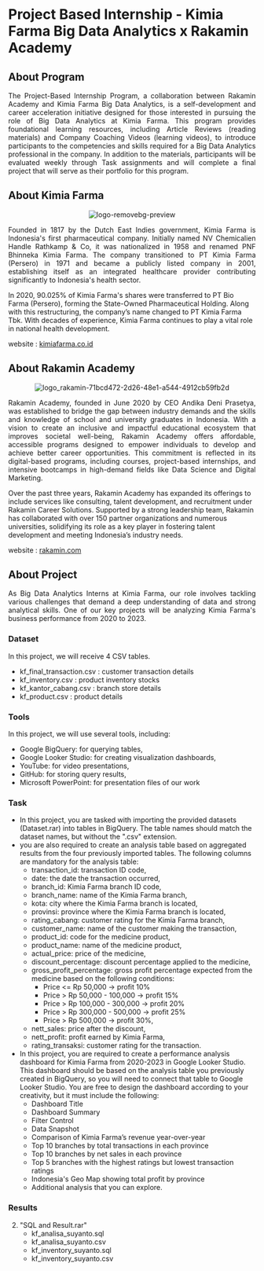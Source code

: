 # Project Based Internship - Kimia Farma Big Data Analytics x Rakamin Academy

## About Program
<p align="justify">
The Project-Based Internship Program, a collaboration between Rakamin Academy and Kimia Farma Big Data Analytics, is a self-development and career acceleration initiative designed for those interested in pursuing the role of Big Data Analytics at Kimia Farma. This program provides foundational learning resources, including Article Reviews (reading materials) and Company Coaching Videos (learning videos), to introduce participants to the competencies and skills required for a Big Data Analytics professional in the company. In addition to the materials, participants will be evaluated weekly through Task assignments and will complete a final project that will serve as their portfolio for this program.
</p>

## About Kimia Farma
<p align="center">
  <img src="https://github.com/user-attachments/assets/ff0199ba-8528-4a16-b4d4-6ff76456a129" alt="logo-removebg-preview">
</p>

<p align="justify">
Founded in 1817 by the Dutch East Indies government, Kimia Farma is Indonesia's first pharmaceutical company. Initially named NV Chemicalien Handle Rathkamp & Co, it was nationalized in 1958 and renamed PNF Bhinneka Kimia Farma. The company transitioned to PT Kimia Farma (Persero) in 1971 and became a publicly listed company in 2001, establishing itself as an integrated healthcare provider contributing significantly to Indonesia's health sector.

In 2020, 90.025% of Kimia Farma's shares were transferred to PT Bio Farma (Persero), forming the State-Owned Pharmaceutical Holding. Along with this restructuring, the company’s name changed to PT Kimia Farma Tbk. With decades of experience, Kimia Farma continues to play a vital role in national health development.

website : [kimiafarma.co.id](https://www.kimiafarma.co.id/)
</p>

## About Rakamin Academy
<p align="center">
  <img src="https://github.com/user-attachments/assets/de2ace4f-e08d-4158-934f-cb1998424045" alt="logo_rakamin-71bcd472-2d26-48e1-a544-4912cb59fb2d">
</p>

<p align="justify">
Rakamin Academy, founded in June 2020 by CEO Andika Deni Prasetya, was established to bridge the gap between industry demands and the skills and knowledge of school and university graduates in Indonesia. With a vision to create an inclusive and impactful educational ecosystem that improves societal well-being, Rakamin Academy offers affordable, accessible programs designed to empower individuals to develop and achieve better career opportunities. This commitment is reflected in its digital-based programs, including courses, project-based internships, and intensive bootcamps in high-demand fields like Data Science and Digital Marketing.

Over the past three years, Rakamin Academy has expanded its offerings to include services like consulting, talent development, and recruitment under Rakamin Career Solutions. Supported by a strong leadership team, Rakamin has collaborated with over 150 partner organizations and numerous universities, solidifying its role as a key player in fostering talent development and meeting Indonesia’s industry needs.

website : [rakamin.com](https://www.rakamin.com)
</p>

## About Project
<p align="justify">
As Big Data Analytics Interns at Kimia Farma, our role involves tackling various challenges that demand a deep understanding of data and strong analytical skills. One of our key projects will be analyzing Kimia Farma's business performance from 2020 to 2023.
</p>

### Dataset
In this project, we will receive 4 CSV tables.
- kf_final_transaction.csv : customer transaction details
- kf_inventory.csv : product inventory stocks
- kf_kantor_cabang.csv : branch store details
- kf_product.csv : product details

### Tools
In this project, we will use several tools, including:
- Google BigQuery: for querying tables,
- Google Looker Studio: for creating visualization dashboards,
- YouTube: for video presentations,
- GitHub: for storing query results,
- Microsoft PowerPoint: for presentation files of our work
  
### Task
- In this project, you are tasked with importing the provided datasets (Dataset.rar) into tables in BigQuery. The table names should match the dataset names, but without the ".csv" extension.
- you are also required to create an analysis table based on aggregated results from the four previously imported tables. The following columns are mandatory for the analysis table:
  - transaction_id: transaction ID code,
  - date: the date the transaction occurred,
  - branch_id: Kimia Farma branch ID code,
  - branch_name: name of the Kimia Farma branch,
  - kota: city where the Kimia Farma branch is located,
  - provinsi: province where the Kimia Farma branch is located,
  - rating_cabang: customer rating for the Kimia Farma branch,
  - customer_name: name of the customer making the transaction,
  - product_id: code for the medicine product,
  - product_name: name of the medicine product,
  - actual_price: price of the medicine,
  - discount_percentage: discount percentage applied to the medicine,
  - gross_profit_percentage: gross profit percentage expected from the medicine based on the following conditions:
    - Price <= Rp 50,000 -> profit 10%
    - Price > Rp 50,000 - 100,000 -> profit 15%
    - Price > Rp 100,000 - 300,000 -> profit 20%
    - Price > Rp 300,000 - 500,000 -> profit 25%
    - Price > Rp 500,000 -> profit 30%,
   - nett_sales: price after the discount,
   - nett_profit: profit earned by Kimia Farma,
   - rating_transaksi: customer rating for the transaction.
- In this project, you are required to create a performance analysis dashboard for Kimia Farma from 2020-2023 in Google Looker Studio. This dashboard should be based on the analysis table you previously created in BigQuery, so you will need to connect that table to Google Looker Studio. You are free to design the dashboard according to your creativity, but it must include the following:
  - Dashboard Title
  - Dashboard Summary
  - Filter Control
  - Data Snapshot
  - Comparison of Kimia Farma’s revenue year-over-year
  - Top 10 branches by total transactions in each province
  - Top 10 branches by net sales in each province
  - Top 5 branches with the highest ratings but lowest transaction ratings
  - Indonesia's Geo Map showing total profit by province
  - Additional analysis that you can explore.

### Results



2. "SQL and Result.rar"
    - kf_analisa_suyanto.sql
    - kf_analisa_suyanto.csv
    - kf_inventory_suyanto.sql
    - kf_inventory_suyanto.csv






